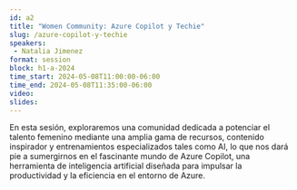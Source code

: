 ```yaml
---
id: a2
title: "Women Community: Azure Copilot y Techie"
slug: /azure-copilot-y-techie
speakers:
 - Natalia Jimenez
format: session
block: h1-a-2024
time_start: 2024-05-08T11:00:00-06:00
time_end: 2024-05-08T11:35:00-06:00
video:
slides:
---
```


En esta sesión, exploraremos una comunidad dedicada a potenciar el talento femenino mediante una amplia gama de recursos, contenido inspirador y entrenamientos especializados tales como AI, lo que nos dará pie a sumergirnos en el fascinante mundo de Azure Copilot, una herramienta de inteligencia artificial diseñada para impulsar la productividad y la eficiencia en el entorno de Azure.
